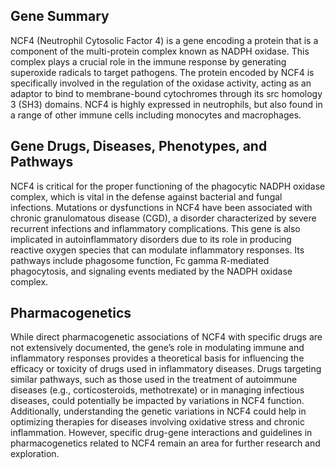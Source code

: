 ## Gene Summary
NCF4 (Neutrophil Cytosolic Factor 4) is a gene encoding a protein that is a component of the multi-protein complex known as NADPH oxidase. This complex plays a crucial role in the immune response by generating superoxide radicals to target pathogens. The protein encoded by NCF4 is specifically involved in the regulation of the oxidase activity, acting as an adaptor to bind to membrane-bound cytochromes through its src homology 3 (SH3) domains. NCF4 is highly expressed in neutrophils, but also found in a range of other immune cells including monocytes and macrophages.

## Gene Drugs, Diseases, Phenotypes, and Pathways
NCF4 is critical for the proper functioning of the phagocytic NADPH oxidase complex, which is vital in the defense against bacterial and fungal infections. Mutations or dysfunctions in NCF4 have been associated with chronic granulomatous disease (CGD), a disorder characterized by severe recurrent infections and inflammatory complications. This gene is also implicated in autoinflammatory disorders due to its role in producing reactive oxygen species that can modulate inflammatory responses. Its pathways include phagosome function, Fc gamma R-mediated phagocytosis, and signaling events mediated by the NADPH oxidase complex.

## Pharmacogenetics
While direct pharmacogenetic associations of NCF4 with specific drugs are not extensively documented, the gene’s role in modulating immune and inflammatory responses provides a theoretical basis for influencing the efficacy or toxicity of drugs used in inflammatory diseases. Drugs targeting similar pathways, such as those used in the treatment of autoimmune diseases (e.g., corticosteroids, methotrexate) or in managing infectious diseases, could potentially be impacted by variations in NCF4 function. Additionally, understanding the genetic variations in NCF4 could help in optimizing therapies for diseases involving oxidative stress and chronic inflammation. However, specific drug-gene interactions and guidelines in pharmacogenetics related to NCF4 remain an area for further research and exploration.